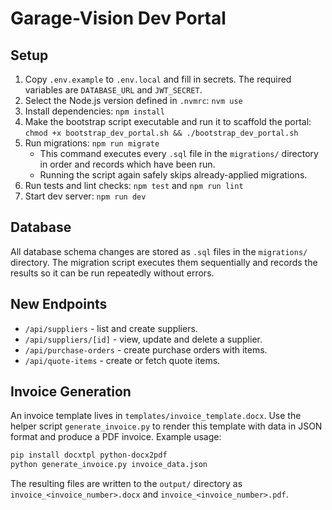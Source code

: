 # Garage-Vision Dev Portal

## Setup

1. Copy `.env.example` to `.env.local` and fill in secrets. The required variables are `DATABASE_URL` and `JWT_SECRET`.
2. Select the Node.js version defined in `.nvmrc`: `nvm use`
3. Install dependencies: `npm install`
4. Make the bootstrap script executable and run it to scaffold the portal:
   `chmod +x bootstrap_dev_portal.sh && ./bootstrap_dev_portal.sh`
5. Run migrations: `npm run migrate`
   - This command executes every `.sql` file in the `migrations/` directory in
     order and records which have been run.
   - Running the script again safely skips already-applied migrations.
6. Run tests and lint checks: `npm test` and `npm run lint`
7. Start dev server: `npm run dev`

## Database

All database schema changes are stored as `.sql` files in the `migrations/`
directory. The migration script executes them sequentially and records the
results so it can be run repeatedly without errors.

## New Endpoints

- `/api/suppliers` - list and create suppliers.
- `/api/suppliers/[id]` - view, update and delete a supplier.
- `/api/purchase-orders` - create purchase orders with items.
- `/api/quote-items` - create or fetch quote items.

## Invoice Generation

An invoice template lives in `templates/invoice_template.docx`. Use the helper
script `generate_invoice.py` to render this template with data in JSON format
and produce a PDF invoice. Example usage:

```bash
pip install docxtpl python-docx2pdf
python generate_invoice.py invoice_data.json
```

The resulting files are written to the `output/` directory as
`invoice_<invoice_number>.docx` and `invoice_<invoice_number>.pdf`.

